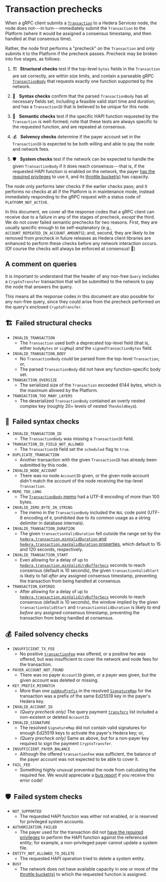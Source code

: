 # Transaction prechecks

When a gRPC client submits a [`Transaction`](https://hashgraph.github.io/hedera-protobufs/#Transaction.proto)
to a Hedera Services node, the node does not---in turn---immediately
submit the `Transaction` to the Platform (where it would be assigned 
a consensus timestamp, and then handled at that consensus time).

Rather, the node first performs a "precheck" on the `Transaction` and 
_only_ submits it to the Platform if the precheck passes. Precheck 
may be broken into five stages, as follows:
  1. :building_construction:&nbsp;&nbsp;**Structural checks** test 
  if the top-level `bytes` fields in the `Transaction` are set 
  correctly, are within size limits, and contain a parseable
  gRPC [`TransactionBody`](https://hashgraph.github.io/hedera-protobufs/#TransactionBody.proto) 
  that requests exactly one function supported by the network.

  2. :memo:&nbsp;&nbsp; **Syntax checks** confirm that the parsed
  `TransactionBody` has all necessary fields set, including 
  a feasible valid start time and duration; and has a
  `TransactionID` that is believed to be unique for this node.

  3. :dart:&nbsp;&nbsp; **Semantic checks** test if the specific HAPI
  function requested by the `Transaction` is well-formed; note
  that these tests are always specific to the requested function, 
  and are repeated at consensus.

  4. :moneybag:&nbsp;&nbsp; **Solvency checks** determine if the payer 
  account set in the `TransactionID` is expected to be both 
  willing and able to pay the node and network fees.

  5. :shield:&nbsp;&nbsp; **System checks** test if the network can be 
  expected to handle the given `TransactionBody` if it does reach 
  consensus---that is, if the requested HAPI function is enabled 
  on the network, the payer 
  [has the required privileges](../../privileged-transactions.md) to use it, 
  and its [throttle bucket(s)](../../throttle-design.md) has capacity.

The node only performs later checks if the earlier checks pass; and 
it performs no checks at all if the Platform is in maintenance mode, 
instead immediately responding to the gRPC request with a status 
code of `PLATFORM_NOT_ACTIVE`.

In this document, we cover all the response codes that a gRPC client 
can receive due to a failure in any of the stages of precheck, _except_
the third. We do not cover failed semantic prechecks for two reasons.
First, they are usually specific enough to be self-explanatory (e.g.,  
`ACCOUNT_REPEATED_IN_ACCOUNT_AMOUNTS`); and, second, they are likely to 
be removed from precheck in future releases as Hedera client libraries 
are enhanced to perform these checks before any network interaction occurs. 
(Of course the checks will always be enforced at consensus! :guard:)

## A comment on queries
It is important to understand that the header of any non-free `Query` 
includes a `CryptoTransfer` transaction that will be submitted to the 
network to pay the node that answers the query. 

This means all the response codes in this document are _also_ 
possible for any non-free query, since they could arise from the 
precheck performed on the query's enclosed `CryptoTransfer`.  

## :building_construction:&nbsp; Failed structural checks
- `INVALID_TRANSACTION`
  * The `Transaction` used both a deprecated top-level field (that is,
    either `bodyBytes` or `sigMap`) _and_ the `signedTransactionBytes` field.
- `INVALID_TRANSACTION_BODY`
  * No `TransactionBody` could be parsed from the top-level `Transaction`; or,
  * The parsed `TransactionBody` did not have any function-specific body set.
- `TRANSACTION_OVERSIZE`
  * The serialized size of the `Transaction` exceeded 6144 bytes,
    which is the maximum allowed by the Platform.
- `TRANSACTION_TOO_MANY_LAYERS`
  * The deserialized `TransactionBody` contained an overly nested 
    complex key (roughly 20+ levels of nested `ThesholdKey`s).

## :memo:&nbsp; Failed syntax checks
- `INVALID_TRANSACTION_ID`
  * The `TransactionBody` was missing a `TransactionID` field.
- `TRANSACTION_ID_FIELD_NOT_ALLOWED`
  * The `TransactionID` field set the `scheduled` flag to `true`.
- `DUPLICATE_TRANSACTION`
  * Another transaction with the given `TransactionID` has already 
    been submitted by this node.
- `INVALID_NODE_ACCOUNT`
  * There was no node `AccountID` given, or the given node 
    account didn't match the account of the node receiving the
    top-level `Transaction`. 
- `MEMO_TOO_LONG`
  * The [`TransactionBody` memo](https://hashgraph.github.io/hedera-protobufs/#TransactionBody.proto) 
    had a UTF-8 encoding of more than 100 bytes.
- `INVALID_ZERO_BYTE_IN_STRING`
  * The memo in the `TransactionBody` included the `NUL` code point 
    (UTF-8 encoding of `0`, prohibited due to its common usage as a 
    string delimiter in database internals).
- `INVALID_TRANSACTION_DURATION`
  * The given `transactionValidDuration` fell outside the range set
    by the [`hedera.transaction.minValidDuration` and 
    `hedera.transaction.maxValidDuration` properties](../hedera-node/src/main/resources/bootstrap.properties), 
    which default to 15 and 120 seconds, respectively.
- `INVALID_TRANSACTION_START`
  * Even allowing for a delay of up to 
    [`hedera.transaction.minValidityBufferSecs`](../hedera-node/src/main/resources/bootstrap.properties) 
    seconds to reach consensus (default is 10 seconds), the given 
    `transactionValidStart` is likely to fall _after_ any assigned 
    consensus timestamp, preventing the transaction from being handled 
    at consensus.
- `TRANSACTION_EXPIRED`
  * After allowing for a delay of up to 
    [`hedera.transaction.minValidityBufferSecs`](../hedera-node/src/main/resources/bootstrap.properties) 
    seconds to reach consensus (default is 10 seconds), the window 
    implied by the given `transactionValidStart` and 
    `transactionValidDuration` is likely to end _before_ any 
    assigned consensus timestamp, preventing the transaction 
    from being handled at consensus.

## :moneybag:&nbsp; Failed solvency checks
- `INSUFFICIENT_TX_FEE`
  * No positive [`transactionFee`](https://hashgraph.github.io/hedera-protobufs/#proto.TransactionBody) 
    was offered, or a positive fee _was_ offered, but was insufficient
    to cover the network and node fees for the transaction.
- `PAYER_ACCOUNT_NOT_FOUND`
  * There was no payer `AccountID` given, or a payer _was_ given, 
    but the given account was deleted or missing.
- `KEY_PREFIX_MISMATCH`
  * More than one [`pubKeyPrefix`](https://hashgraph.github.io/hedera-protobufs/#proto.SignaturePair) 
    in the resolved [`SignatureMap`](https://hashgraph.github.io/hedera-protobufs/#proto.SignatureMap) 
    for the transaction was a prefix of the same Ed25519 key in the 
    payer's Hedera key.
- `INVALID_ACCOUNT_ID` 
  * _(Query precheck only)_ The query payment [`transfers`](https://hashgraph.github.io/hedera-protobufs/#proto.TransferList)
    list included a non-existent or deleted `AccountID`.
- `INVALID_SIGNATURE`
  * The resolved `SignatureMap` did not contain valid signatures
    for enough Ed25519 keys to activate the payer's Hedera key; or,
  * _(Query precheck only)_ Same as above, but for a non-payer key
    required to sign the payment `CryptoTransfer`.
- `INSUFFICIENT_PAYER_BALANCE`
  * Although the offered `transactionFee` was sufficient, the balance
    of the payer account was not expected to be able to cover it. 
- `FAIL_FEE`
  * Something highly unusual prevented the node from calculating the
    required fee. We would appreciate a [bug report](https://github.com/hashgraph/hedera-services/issues/new?assignees=&labels=bug&template=1-bug-report.md&title=)
    if you receive this error code! 

## :shield:&nbsp; Failed system checks
- `NOT_SUPPORTED`
  * The requested HAPI function was either not enabled, or is reserved
    for privileged system accounts.
- `AUTHORIZATION_FAILED`
  * The payer used for the transaction did not [have the required privileges](../../privileged-transactions.md)
    to perform the HAPI function against the referenced entity; for
    example, a non-privileged payer cannot update a system file.
- `ENTITY_NOT_ALLOWED_TO_DELETE`
  * The requested HAPI operation tried to delete a system entity.
- `BUSY`
  * The network does not have available capacity in one or 
    more of the [throttle bucket(s)](../../throttle-design.md) to 
    which the requested function is assigned.
